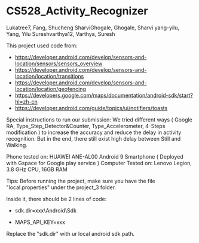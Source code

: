 # CS528_Activity_Recognizer

Lukatree7, Fang, Shucheng
SharviGhogale, Ghogale, Sharvi
yang-yilu, Yang, Yilu
Sureshvarthya12, Varthya, Suresh

This project used code from: 
* https://developer.android.com/develop/sensors-and-location/sensors/sensors_overview
* https://developer.android.com/develop/sensors-and-location/location/transitions
* https://developer.android.com/develop/sensors-and-location/location/geofencing
* https://developers.google.com/maps/documentation/android-sdk/start?hl=zh-cn
* https://developer.android.com/guide/topics/ui/notifiers/toasts

Special instructions to run our submission: We tried different ways ( Google RA, Type_Step_Detector&Counter, Type_Accelerometer, 4-Steps modification ) to increase the accuracy and reduce the delay in activity recognition. But in the end, there still exist high delay between Still and Walking.

Phone tested on: HUAWEI ANE-AL00 Android 9 Smartphone ( Deployed with Gspace for Google play service )
Computer Tested on: Lenovo Legion, 3.8 GHz CPU, 16GB RAM

Tips: Before running the project, make sure you have the file "local.properties" under the project_3 folder.

Inside it, there should be 2 lines of code:

* sdk.dir=xxx\\Android\\Sdk

* MAPS_API_KEY=xxx

Replace the "sdk.dir" with ur local android sdk path.
